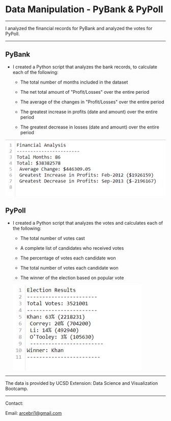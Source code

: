 # Data Manipulation - PyBank & PyPoll

- - -

I analyzed the financial records for PyBank and analyzed the votes for PyPoll.

- - -

## PyBank

* I created a Python script that analyzes the bank records, to calculate each of the following:

  * The total number of months included in the dataset

  * The net total amount of "Profit/Losses" over the entire period

  * The average of the changes in "Profit/Losses" over the entire period

  * The greatest increase in profits (date and amount) over the entire period

  * The greatest decrease in losses (date and amount) over the entire period

![](images/financial.png)


## PyPoll

* I created a Python script that analyzes the votes and calculates each of the following:

  * The total number of votes cast

  * A complete list of candidates who received votes

  * The percentage of votes each candidate won

  * The total number of votes each candidate won

  * The winner of the election based on popular vote

  ![](images/election.png)

- - -
The data is provided by UCSD Extension: Data Science and Visualization Bootcamp.
- - -

Contact:

Email: arcebri1@gmail.com